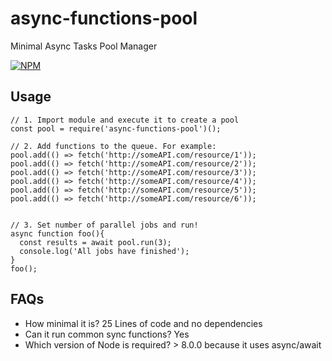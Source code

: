 # async-functions-pool
Minimal Async Tasks Pool Manager

[![NPM](https://nodei.co/npm/async-functions-pool.png?downloads)](https://nodei.co/npm/async-functions-pool)

## Usage
```
// 1. Import module and execute it to create a pool
const pool = require('async-functions-pool')();

// 2. Add functions to the queue. For example:
pool.add(() => fetch('http://someAPI.com/resource/1'));
pool.add(() => fetch('http://someAPI.com/resource/2'));
pool.add(() => fetch('http://someAPI.com/resource/3'));
pool.add(() => fetch('http://someAPI.com/resource/4'));
pool.add(() => fetch('http://someAPI.com/resource/5'));
pool.add(() => fetch('http://someAPI.com/resource/6'));


// 3. Set number of parallel jobs and run!
async function foo(){
  const results = await pool.run(3);
  console.log('All jobs have finished');
}
foo();
```

## FAQs

- How minimal it is? 25 Lines of code and no dependencies
- Can it run common sync functions? Yes
- Which version of Node is required? > 8.0.0 because it uses async/await
